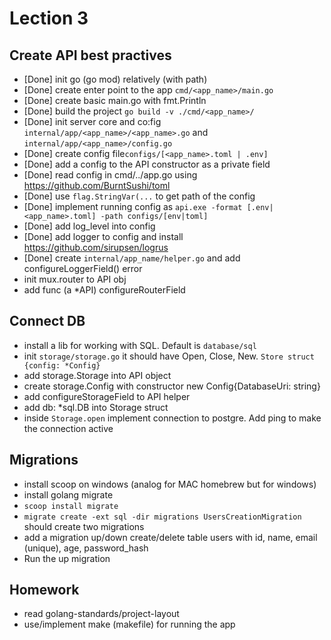 # Lection 3
## Create API best practives

- [Done] init go (go mod) relatively (with path)
- [Done] create enter point to the app ```cmd/<app_name>/main.go```
- [Done] create basic main.go with fmt.Println
- [Done] build the project ```go build -v ./cmd/<app_name>/```
- [Done] init server core and co:fig ```internal/app/<app_name>/<app_name>.go``` and ```internal/app/<app_name>/config.go```
- [Done] create config file```configs/[<app_name>.toml | .env]```
- [Done] add a config to the API constructor as a private field
- [Done] read config in cmd/../app.go using https://github.com/BurntSushi/toml
- [Done] use ```flag.StringVar(...``` to get path of the config
- [Done] implement running config as ```api.exe -format [.env|<app_name>.toml] -path configs/[env|toml]```
- [Done] add log_level into config
- [Done] add logger to config and install https://github.com/sirupsen/logrus
- [Done] create ```internal/app_name/helper.go``` and add configureLoggerField() error
- init mux.router to API obj
- add func (a *API) configureRouterField

## Connect DB
- install a lib for working with SQL. Default is ```database/sql```
- init ```storage/storage.go``` it should have Open, Close, New. ```Store struct {config: *Config}```
- add storage.Storage into API object
- create storage.Config with constructor new Config{DatabaseUri: string}
- add configureStorageField to API helper
- add db: *sql.DB into Storage struct
- inside ```Storage.open``` implement connection to postgre. Add ping to make the connection active

## Migrations
- install scoop on windows (analog for MAC homebrew but for windows)
- install golang migrate
- ```scoop install migrate```
- ```migrate create -ext sql -dir migrations UsersCreationMigration``` should create two migrations
- add a migration up/down create/delete table users with id, name, email (unique), age, password_hash
- Run the up migration

## Homework
- read golang-standards/project-layout
- use/implement make (makefile) for running the app
